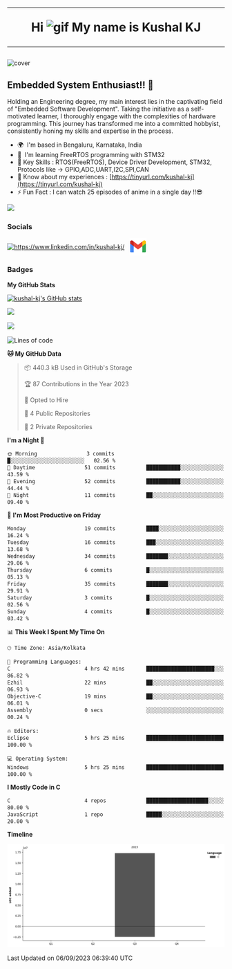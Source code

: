 <h1 align=center><hr>Hi <img src="https://user-images.githubusercontent.com/18350557/176309783-0785949b-9127-417c-8b55-ab5a4333674e.gif" alt="gif" height="32" width="32"> My name is Kushal KJ<hr></h1>

![cover](https://graph.org/file/53c59396be94840a1cc66.jpg)

Embedded System Enthusiast!! 🤖
----------------------------

Holding an Engineering degree, my main interest lies in the captivating field of "Embedded Software Development". Taking the initiative as a self-motivated learner, I thoroughly engage with the complexities of hardware programming. This journey has transformed me into a committed hobbyist, consistently honing my skills and expertise in the process.

* 🌍  I'm based in Bengaluru, Karnataka, India
* 🧠  I'm learning FreeRTOS programming with STM32
* 🔑  Key Skills : RTOS(FreeRTOS), Device Driver Development, STM32, Protocols like -> GPIO,ADC,UART,I2C,SPI,CAN
* 📄  Know about my experiences : [https://tinyurl.com/kushal-kj](https://tinyurl.com/kushal-kj)
* ⚡  Fun Fact : I can watch 25 episodes of anime in a single day !!😎

<a href="https://www.github.com/kushal-kj" target="_blank" rel="noreferrer"><img
src="https://img.shields.io/github/followers/kushal-kj?logo=github&style=for-the-badge&color=0891b2&labelColor=1c1917" /></a>

### Socials
<p align="left">
<a href="https://www.linkedin.com/in/kushal-kj/" target="blank"><img align="center" src="https://raw.githubusercontent.com/rahuldkjain/github-profile-readme-generator/master/src/images/icons/Social/linked-in-alt.svg" alt="https://www.linkedin.com/in/kushal-kj/" height="30" width="40" /></a>
&nbsp;
<a href="mailto:kushal.kuramkote@gmail.com" target="blank"><img align="center" src="https://raw.githubusercontent.com/github/explore/8f19e4dbbf13418dc1b1d58bb265953553c15a46/topics/gmail/gmail.png" alt="https://www.linkedin.com/in/kushal-kj/" height="40" width="40" /></a>
</p>


### Badges

<b>My GitHub Stats</b>

<a href="http://www.github.com/kushal-kj"><img src="https://github-readme-edit.vercel.app/api?username=kushal-kj&show_icons=true&hide=&count_private=true&title_color=0891b2&text_color=ffffff&icon_color=0891b2&bg_color=1c1917&hide_border=true&show_icons=true" alt="kushal-kj's GitHub stats" /></a>

<a href="http://www.github.com/kushal-kj"><img src="https://github-readme-streak-stats.herokuapp.com/?user=kushal-kj&stroke=ffffff&background=1c1917&ring=0891b2&fire=0891b2&currStreakNum=ffffff&currStreakLabel=0891b2&sideNums=ffffff&sideLabels=ffffff&dates=ffffff&hide_border=true" /></a>

![](https://komarev.com/ghpvc/?username=kushal-kj)

<!--START_SECTION:waka-->
![Lines of code](https://img.shields.io/badge/From%20Hello%20World%20I%27ve%20Written-17.3%20million%20lines%20of%20code-blue)

**🐱 My GitHub Data** 

> 📦 440.3 kB Used in GitHub's Storage 
 > 
> 🏆 87 Contributions in the Year 2023
 > 
> 💼 Opted to Hire
 > 
> 📜 4 Public Repositories 
 > 
> 🔑 2 Private Repositories 
 > 
**I'm a Night 🦉** 

```text
🌞 Morning                3 commits           █░░░░░░░░░░░░░░░░░░░░░░░░   02.56 % 
🌆 Daytime                51 commits          ███████████░░░░░░░░░░░░░░   43.59 % 
🌃 Evening                52 commits          ███████████░░░░░░░░░░░░░░   44.44 % 
🌙 Night                  11 commits          ██░░░░░░░░░░░░░░░░░░░░░░░   09.40 % 
```
📅 **I'm Most Productive on Friday** 

```text
Monday                   19 commits          ████░░░░░░░░░░░░░░░░░░░░░   16.24 % 
Tuesday                  16 commits          ███░░░░░░░░░░░░░░░░░░░░░░   13.68 % 
Wednesday                34 commits          ███████░░░░░░░░░░░░░░░░░░   29.06 % 
Thursday                 6 commits           █░░░░░░░░░░░░░░░░░░░░░░░░   05.13 % 
Friday                   35 commits          ███████░░░░░░░░░░░░░░░░░░   29.91 % 
Saturday                 3 commits           █░░░░░░░░░░░░░░░░░░░░░░░░   02.56 % 
Sunday                   4 commits           █░░░░░░░░░░░░░░░░░░░░░░░░   03.42 % 
```


📊 **This Week I Spent My Time On** 

```text
🕑︎ Time Zone: Asia/Kolkata

💬 Programming Languages: 
C                        4 hrs 42 mins       ██████████████████████░░░   86.82 % 
Ezhil                    22 mins             ██░░░░░░░░░░░░░░░░░░░░░░░   06.93 % 
Objective-C              19 mins             ██░░░░░░░░░░░░░░░░░░░░░░░   06.01 % 
Assembly                 0 secs              ░░░░░░░░░░░░░░░░░░░░░░░░░   00.24 % 

🔥 Editors: 
Eclipse                  5 hrs 25 mins       █████████████████████████   100.00 % 

💻 Operating System: 
Windows                  5 hrs 25 mins       █████████████████████████   100.00 % 
```

**I Mostly Code in C** 

```text
C                        4 repos             ████████████████████░░░░░   80.00 % 
JavaScript               1 repo              █████░░░░░░░░░░░░░░░░░░░░   20.00 % 
```



**Timeline**

![Lines of Code chart](https://raw.githubusercontent.com/kushal-kj/kushal-kj/main/assets/bar_graph.png)


 Last Updated on 06/09/2023 06:39:40 UTC
<!--END_SECTION:waka-->

